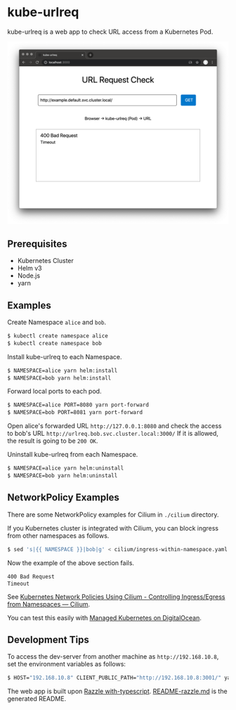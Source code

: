 # kube-urlreq

kube-urlreq is a web app to check URL access from a Kubernetes Pod.

![kube-urlreq screen](https://github.com/yatsu/kube-urlreq/blob/master/kube-urlreq.png)

## Prerequisites

* Kubernetes Cluster
* Helm v3
* Node.js
* yarn

## Examples

Create Namespace `alice` and `bob`.

```sh
$ kubectl create namespace alice
$ kubectl create namespace bob
```

Install kube-urlreq to each Namespace.

```sh
$ NAMESPACE=alice yarn helm:install
$ NAMESPACE=bob yarn helm:install
```

Forward local ports to each pod.

```sh
$ NAMESPACE=alice PORT=8080 yarn port-forward
$ NAMESPACE=bob PORT=8081 yarn port-forward
```

Open alice's forwarded URL `http://127.0.0.1:8080` and check the access to bob's URL `http://urlreq.bob.svc.cluster.local:3000/` If it is allowed, the result is going to be `200 OK`.

Uninstall kube-urlreq from each Namespace.

```sh
$ NAMESPACE=alice yarn helm:uninstall
$ NAMESPACE=bob yarn helm:uninstall
```

## NetworkPolicy Examples

There are some NetworkPolicy examples for Cilium in `./cilium` directory.

If you Kubernetes cluster is integrated with Cilium, you can block ingress from other namespaces as follows.

```sh
$ sed 's|{{ NAMESPACE }}|bob|g' < cilium/ingress-within-namespace.yaml | kubectl apply -n bob -f -
```

Now the example of the above section fails.

```
400 Bad Request
Timeout
```

See [Kubernetes Network Policies Using Cilium - Controlling Ingress/Egress from Namespaces — Cilium](https://cilium.io/blog/2018/09/19/kubernetes-network-policies/).

You can test this easily with [Managed Kubernetes on DigitalOcean](https://www.digitalocean.com/products/kubernetes/).

## Development Tips

To access the dev-server from another machine as `http://192.168.10.8`, set the environment variables as follows:

```sh
$ HOST="192.168.10.8" CLIENT_PUBLIC_PATH="http://192.168.10.8:3001/" yarn start
```

The web app is built upon [Razzle with-typescript](https://github.com/jaredpalmer/razzle/tree/master/examples/with-typescript). [README-razzle.md](./README-razzle.md) is the generated README.
